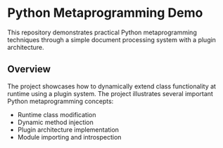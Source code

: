 # Python Metaprogramming Demo

This repository demonstrates practical Python metaprogramming techniques through a simple document processing system with a plugin architecture.

## Overview

The project showcases how to dynamically extend class functionality at runtime using a plugin system. The project illustrates several important Python metaprogramming concepts:

- Runtime class modification
- Dynamic method injection
- Plugin architecture implementation
- Module importing and introspection
